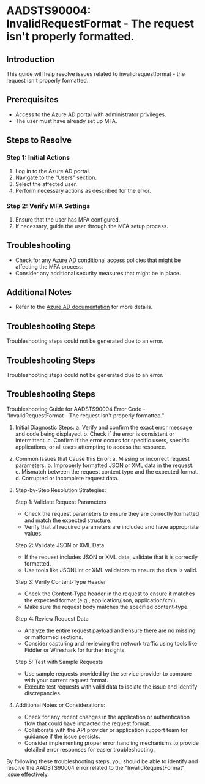 # AADSTS90004: InvalidRequestFormat - The request isn't properly formatted.

## Introduction

This guide will help resolve issues related to invalidrequestformat - the
request isn't properly formatted..

## Prerequisites

* Access to the Azure AD portal with administrator privileges.
* The user must have already set up MFA.

## Steps to Resolve

### Step 1: Initial Actions

1. Log in to the Azure AD portal.
2. Navigate to the "Users" section.
3. Select the affected user.
4. Perform necessary actions as described for the error.

### Step 2: Verify MFA Settings

1. Ensure that the user has MFA configured.
2. If necessary, guide the user through the MFA setup process.

## Troubleshooting

* Check for any Azure AD conditional access policies that might be affecting the
  MFA process.
* Consider any additional security measures that might be in place.

## Additional Notes

* Refer to the
  [Azure AD documentation](https://learn.microsoft.com/en-us/azure/active-directory/)
  for more details.

## Troubleshooting Steps

Troubleshooting steps could not be generated due to an error.

## Troubleshooting Steps

Troubleshooting steps could not be generated due to an error.

## Troubleshooting Steps

Troubleshooting Guide for AADSTS90004 Error Code - "InvalidRequestFormat - The
request isn't properly formatted."

1. Initial Diagnostic Steps: a. Verify and confirm the exact error message and
   code being displayed. b. Check if the error is consistent or intermittent. c.
   Confirm if the error occurs for specific users, specific applications, or all
   users attempting to access the resource.

2. Common Issues that Cause this Error: a. Missing or incorrect request
   parameters. b. Improperly formatted JSON or XML data in the request. c.
   Mismatch between the request content type and the expected format. d.
   Corrupted or incomplete request data.

3. Step-by-Step Resolution Strategies:

   Step 1: Validate Request Parameters

   * Check the request parameters to ensure they are correctly formatted and
     match the expected structure.
   * Verify that all required parameters are included and have appropriate
     values.

   Step 2: Validate JSON or XML Data

   * If the request includes JSON or XML data, validate that it is correctly
     formatted.
   * Use tools like JSONLint or XML validators to ensure the data is valid.

   Step 3: Verify Content-Type Header

   * Check the Content-Type header in the request to ensure it matches the
     expected format (e.g., application/json, application/xml).
   * Make sure the request body matches the specified content-type.

   Step 4: Review Request Data

   * Analyze the entire request payload and ensure there are no missing or
     malformed sections.
   * Consider capturing and reviewing the network traffic using tools like
     Fiddler or Wireshark for further insights.

   Step 5: Test with Sample Requests

   * Use sample requests provided by the service provider to compare with your
     current request format.
   * Execute test requests with valid data to isolate the issue and identify
     discrepancies.

4. Additional Notes or Considerations:
   * Check for any recent changes in the application or authentication flow that
     could have impacted the request format.
   * Collaborate with the API provider or application support team for guidance
     if the issue persists.
   * Consider implementing proper error handling mechanisms to provide detailed
     error responses for easier troubleshooting.

By following these troubleshooting steps, you should be able to identify and
resolve the AADSTS90004 error related to the "InvalidRequestFormat" issue
effectively.
